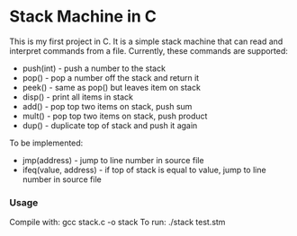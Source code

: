 # Stack Machine in C

This is my first project in C. It is a simple stack machine that can read and interpret commands from a file.
Currently, these commands are supported:
+ push(int) - push a number to the stack
+ pop() - pop a number off the stack and return it
+ peek() - same as pop() but leaves item on stack
+ disp() - print all items in stack
+ add() - pop top two items on stack, push sum
+ mult() - pop top two items on stack, push product
+ dup() - duplicate top of stack and push it again

To be implemented:
+ jmp(address) - jump to line number in source file
+ ifeq(value, address) - if top of stack is equal to value, jump to line number in source file

### Usage

Compile with: gcc stack.c -o stack
To run: ./stack test.stm
